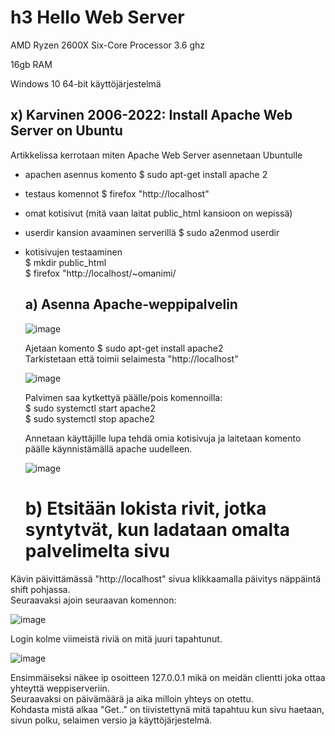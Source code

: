 # h3 Hello Web Server


AMD Ryzen 2600X Six-Core Processor 3.6 ghz

16gb RAM

Windows 10 64-bit käyttöjärjestelmä

## x) Karvinen 2006-2022: Install Apache Web Server on Ubuntu 

Artikkelissa kerrotaan miten Apache Web Server asennetaan Ubuntulle  


- apachen asennus komento $ sudo apt-get install apache 2
- testaus komennot $ firefox "http://localhost"
- omat kotisivut (mitä vaan laitat public_html kansioon on wepissä)
- userdir kansion avaaminen serverillä $ sudo a2enmod userdir
- kotisivujen testaaminen  
  $ mkdir public_html  
  $ firefox "http://localhost/~omanimi/

  ## a) Asenna Apache-weppipalvelin

  ![image](https://github.com/aarott/linuxpalvelimet/assets/78908566/0dedc2f9-f41a-45a1-9eb0-572de5d6283c)

  Ajetaan komento $ sudo apt-get install apache2  
  Tarkistetaan että toimii selaimesta "http://localhost"

  ![image](https://github.com/aarott/linuxpalvelimet/assets/78908566/4ea86877-2abf-4d97-bb09-95c753591be0)

  Palvimen saa kytkettyä päälle/pois komennoilla:  
  $ sudo systemctl start apache2  
  $ sudo systemctl stop apache2

  Annetaan käyttäjille lupa tehdä omia kotisivuja ja laitetaan komento päälle käynnistämällä apache uudelleen.

  ![image](https://github.com/aarott/linuxpalvelimet/assets/78908566/120e8c50-f4e1-4046-a9d3-123db45161f9)



  # b) Etsitään lokista rivit, jotka syntytvät, kun ladataan omalta palvelimelta sivu

  
Kävin päivittämässä "http://localhost" sivua klikkaamalla päivitys näppäintä shift pohjassa.  
Seuraavaksi ajoin seuraavan komennon:  

![image](https://github.com/aarott/linuxpalvelimet/assets/78908566/8963fa41-7c1a-4215-906c-4b08b478d82d)  

Login kolme viimeistä riviä on mitä juuri tapahtunut.

![image](https://github.com/aarott/linuxpalvelimet/assets/78908566/6e07997f-c8bd-430a-bd1d-57e80719c168)

Ensimmäiseksi näkee ip osoitteen 127.0.0.1 mikä on meidän clientti joka ottaa yhteyttä weppiserveriin.  
Seuraavaksi on päivämäärä ja aika milloin yhteys on otettu.  
Kohdasta mistä alkaa "Get.." on tiivistettynä mitä tapahtuu kun sivu haetaan, sivun polku, selaimen versio ja käyttöjärjestelmä. 









  

  


  

  


  



  

  

  


